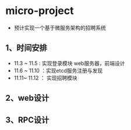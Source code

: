 # micro-project
* 预计实现一个基于微服务架构的招聘系统
## 1、时间安排
* 11.3 ~ 11.5 : 实现登录模块 web服务器，前端设计
* 11.6 ~ 11.10 ：实现etcd服务注册与发现
* 11.11~ 11.12 ： 实现招聘模块
## 2、web设计
## 3、RPC设计
